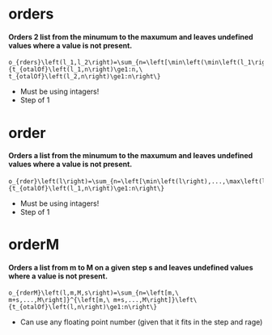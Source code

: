 # orders
#### Orders 2 list from the minumum to the maxumum and leaves undefined values where a value is not present.
    o_{rders}\left(l_1,l_2\right)=\sum_{n=\left[\min\left(\min\left(l_1\right),\min\left(l_2\right)\right),...,\max\left(\max\left(l_1\right),\max\left(l_2\right)\right)\right]}^{\left[\min\left(\min\left(l_1\right),\min\left(l_2\right)\right),...,\max\left(\max\left(l_1\right),\max\left(l_2\right)\right)\right]}\left\{t_{otalOf}\left(l_1,n\right)\ge1:n,\ t_{otalOf}\left(l_2,n\right)\ge1:n\right\}

* Must be using intagers!
* Step of 1

# order
#### Orders a list from the minumum to the maxumum and leaves undefined values where a value is not present.
    o_{rder}\left(l\right)=\sum_{n=\left[\min\left(l\right),...,\max\left(l\right)\right]}^{\left[\min\left(l\right),...,\max\left(l\right)\right]}\left\{t_{otalOf}\left(l_1,n\right)\ge1:n\right\}

* Must be using intagers!
* Step of 1

# orderM
#### Orders a list from m to M on a given step s and leaves undefined values where a value is not present.
    o_{rderM}\left(l,m,M,s\right)=\sum_{n=\left[m,\ m+s,...,M\right]}^{\left[m,\ m+s,...,M\right]}\left\{t_{otalOf}\left(l,n\right)\ge1:n\right\}

* Can use any floating point number (given that it fits in the step and rage)
